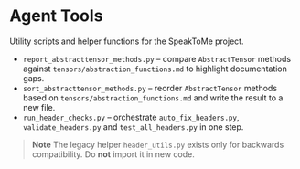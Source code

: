# Agent Tools

Utility scripts and helper functions for the SpeakToMe project.

* `report_abstracttensor_methods.py` – compare `AbstractTensor` methods
  against `tensors/abstraction_functions.md` to highlight documentation gaps.
* `sort_abstracttensor_methods.py` – reorder `AbstractTensor` methods based on
  `tensors/abstraction_functions.md` and write the result to a new file.
* `run_header_checks.py` – orchestrate `auto_fix_headers.py`,
  `validate_headers.py` and `test_all_headers.py` in one step.

> **Note**
> The legacy helper `header_utils.py` exists only for backwards
> compatibility. Do **not** import it in new code.
